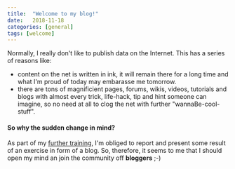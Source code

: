 ```yaml
---
title:  "Welcome to my blog!"
date:   2018-11-18
categories: [general]
tags: [welcome]
---
```

Normally, I really don't like to publish data on the Internet. This has a series of reasons like:
* content on the net is written in ink, it will remain there for a long time and what I'm proud of today may embarasse me tomorrow.
* there are tons of magnificient pages, forums, wikis, videos, tutorials and blogs with almost every trick, life-hack, tip and hint someone can imagine, so no need at all to clog the net with further &quot;wannaBe-cool-stuff&quot;.

#### So why the sudden change in mind?

As part of my [further training](https://www.teko.ch), I'm obliged to report and present some result of an exercise in form of a blog. So, therefore, it seems to me that I should open my mind an join the community off __bloggers__ ;-)

